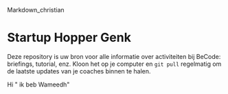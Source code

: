 Markdown_christian
# Startup Hopper Genk

Deze repository is uw bron voor alle informatie over activiteiten bij BeCode: briefings, tutorial, enz.
Kloon het op je computer en `git pull` regelmatig om de laatste updates van je coaches binnen te halen.




Hi " ik beb Wameedh"